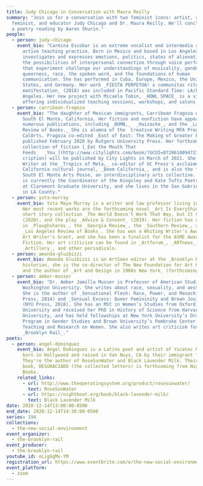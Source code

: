 ```yaml
---
title: Judy Chicago in Conversation with Maura Reilly
summary: "Join us for a conversation with two feminist icons: artist, author,
  feminist, and educator Judy Chicago and Dr. Maura Reilly. We'll conclude with
  a poetry reading by Aaron Shurin."
people:
  - person: judy-chicago
    event_bio: "Carmina Escobar is an extreme vocalist and intermedia artist with an
      active teaching practice. Born in Mexico and based in Los Angeles, Escobar
      investigates and expresses emotions, politics, states of alienation, and
      the possibilities of interpersonal connection through voice performances
      that experiment challenge our understandings of musicality, gender,
      queerness, race, the spoken word, and the foundations of human
      communication. She has performed in Cuba, Europe, Mexico, the United
      States, and Germany. Her work _FIESTA PERPETUA! a communitas ritual of
      manifestation_ (2018) was included in Pacific Standard Time: LA/LA, Los
      Angeles. Her new project with Micaela Tobin, _HOWL SPACE_ is a virtual hub
      offering individualized teaching sessions, workshops, and salons. "
  - person: carribean-fragoza
    event_bio: "The daughter of Mexican immigrants, Carribean Fragoza was raised in
      South El Monte, California. Her fiction and nonfiction have appeared in
      numerous publications, including _BOMB,_  _Huizache_, and the _Los Angeles
      Review of Books._ She is alumna of the  Creative Writing MFA Program at
      CalArts. Fragoza co-edited _East of East: The Making of Greater El Monte_,
      published February 2020 by Rutgers University Press. Her forthcoming debut
      collection of fiction [_Eat the Mouth That
      Feeds_  _You_](http://www.citylights.com/book/?GCOI=87286100947230&fa=des\
      cription) will be published by City Lights in March of 2021. She is Senior
      Writer at the _Tropics of Meta,_ co-editor of UC Press's acclaimed
      California cultural journal, _Boom California_, and is also the founder of
      South El Monte Arts Posse, an interdisciplinary arts collective. Carribean
      is currently the Coordinator of the Kingsley and Kate Tufts Poetry Award
      at Claremont Graduate University, and she lives in the San Gabriel Valley
      in LA County."
  - person: yxta-murray
    event_bio: Yxta Maya Murray is a writer and law professor living in Los Angeles.
      Her most recent works are the forthcoming novel _Art Is Everything_, the
      short story collection _The World Doesn't Work That Way, but It Could_
      (2020), and the play _Advice & Consent_ (2019). Her fiction has appeared
      in _Ploughshares_, the _Georgia Review_, the _Southern Review_, and the
      _Los Angeles Review of Books_. She has won a Whiting Writer's Award and an
      Art Writer's Grant, and she has been a finalist for the ASME Award in
      Fiction. Her art criticism can be found in _Artforum_, _ARTnews_,
      _Artillery_, and other periodicals.
  - person: amanda-gluibizzi
    event_bio: Amanda Gluibizzi is an ArtSeen editor at the _Brooklyn Rail_. An art
      historian, she is the co-director of The New Foundation for Art History
      and the author of _Art and Design in 1960s New York_ (forthcoming).
  - person: amber-musser
    event_bio: "Dr. Amber Jamilla Musser is Professor of American Studies at George
      Washington University. She writes about race, sexuality, and aesthetics.
      She is the author of _Sensational Flesh: Race, Power, and Masochism_ (NYU
      Press, 2014) and _Sensual Excess: Queer Femininity and Brown Jouissance_
      (NYU Press, 2018). She has an MSt in Women’s Studies from Oxford
      University and received her PhD in History of Science from Harvard
      University, and has held fellowships at New York University’s Draper
      Program in Gender Studies and Brown University’s Pembroke Center for
      Teaching and Research on Women. She also writes art criticism for the
      _Brooklyn Rail_."
poets:
  - person: angel-dominguez
    event_bio: Angel Dominguez is a Latinx poet and artist of Yucatec Maya descent,
      born in Hollywood and raised in Van Nuys, CA by their immigrant family.
      They're the author of RoseSunWater and Black Lavender Milk. Their third
      book, DESGRACIADO (the collected letters) is forthcoming from Nightboat
      Books.
    related_links:
      - url: http://www.theoperatingsystem.org/product/rosesunwater/
        text: RoseSunWater
      - url: https://nightboat.org/book/black-lavender-milk/
        text: Black Lavender Milk
date: 2020-12-14T13:00:00-0500
end_date: 2020-12-14T14:30:00-0500
series: 194
collections:
  - the-new-social-environment
event_organizer:
  - the-brooklyn-rail
event_producer:
  - the-brooklyn-rail
youtube_id: oLigGgMx-YM
registration_url: https://www.eventbrite.com/e/the-new-social-environment-194-judy-chicago-tickets-131966482301
event_platform:
  - zoom
---
```

